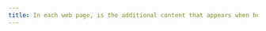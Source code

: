 ```yaml
---
title: In each web page, is the additional content that appears when hovering over, focusing on or activating a [user interface component](#composant-d-interface) accessible by keyboard if necessary?
---
```

